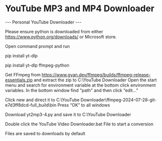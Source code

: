 # YouTube MP3 and MP4 Downloader

--- Personal YouTube Downloader ---

Please ensure python is downloaded from either https://www.python.org/downloads/ or Microsoft store.

Open command prompt and run

pip install yt-dlp

pip install yt-dlp ffmpeg-python

Get FFmpeg from https://www.gyan.dev/ffmpeg/builds/ffmpeg-release-essentials.zip and extract the zip to C:\YouTube Downloader Open the start menu and search for environment variable at the bottom click environment variables. In the bottom window find "path" and then click “edit...”

Click new and direct it to C:\YouTube Downloader\ffmpeg-2024-07-28-git-e7d3ff8dcd-full_build\bin Press “OK” to all windows

Download yt2mp3-4.py and save it to C:\YouTube Downloader

Double click the YouTube Video Downloader.bat File to start a conversion

Files are saved to downloads by default
